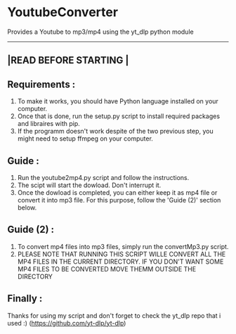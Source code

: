 # YoutubeConverter
Provides a Youtube to mp3/mp4 using the yt_dlp python module

-----------------------
|READ BEFORE STARTING |
-----------------------

Requirements :
-------------

1) To make it works, you should have Python language installed on your computer.
2) Once that is done, run the setup.py script to install required packages and libraires with pip.
3) If the programm doesn't work despite of the two previous step, you might need to setup ffmpeg on your computer. 

Guide :
-------

1. Run the youtube2mp4.py script and follow the instructions.
2. The scipt will start the dowload. Don't interrupt it.
3. Once the dowload is completed, you can either keep it as mp4 file or convert it into mp3 file. For this purpose, follow the 'Guide (2)' section below.

Guide (2) :
-----------
1. To convert mp4 files into mp3 files, simply run the convertMp3.py script.
2. PLEASE NOTE THAT RUNNING THIS SCRIPT WILLE CONVERT ALL THE MP4 FILES IN THE CURRENT DIRECTORY. IF YOU DON'T WANT SOME MP4 FILES TO BE CONVERTED MOVE THEMM OUTSIDE THE DIRECTORY

Finally :
---------

Thanks for using my script and don't forget to check the yt_dlp repo that i used :)
(https://github.com/yt-dlp/yt-dlp)
